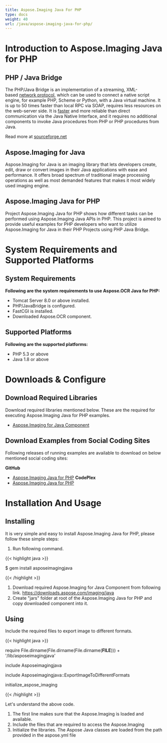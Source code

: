 ```yaml
---
title: Aspose.Imaging Java For PHP
type: docs
weight: 40
url: /java/aspose-imaging-java-for-php/
---
```


# **Introduction to Aspose.Imaging Java for PHP**
## **PHP / Java Bridge**
The PHP/Java Bridge is an implementation of a streaming, XML-based [network protocol](http://php-java-bridge.sourceforge.net/pjb/PROTOCOL.TXT), which can be used to connect a native script engine, for example PHP, Scheme or Python, with a Java virtual machine. It is up to 50 times faster than local RPC via SOAP, requires less resources on the web-server side. It is [faster](http://php-java-bridge.sourceforge.net/pjb/FAQ.html#performance) and more reliable than direct communication via the Java Native Interface, and it requires no additional components to invoke Java procedures from PHP or PHP procedures from Java.

Read more at [sourceforge.net](http://php-java-bridge.sourceforge.net/pjb/)
## **Aspose.Imaging for Java**
Aspose.Imaging for Java is an imaging library that lets developers create, edit, draw or convert images in their Java applications with ease and performance. It offers broad spectrum of traditional image processing operations as well as most demanded features that makes it most widely used imaging engine.
## **Aspose.Imaging Java for PHP**
Project Aspose.Imaging Java for PHP shows how different tasks can be performed using Aspose.Imaging Java APIs in PHP. This project is aimed to provide useful examples for PHP developers who want to utilize Aspose.Imaging for Java in their PHP Projects using PHP Java Bridge.
# **System Requirements and Supported Platforms**
## **System Requirements**
**Following are the system requirements to use Aspose.OCR Java for PHP:**

- Tomcat Server 8.0 or above installed.
- PHP/JavaBridge is configured.
- FastCGI is installed.
- Downloaded Aspose.OCR component.
## **Supported Platforms**
**Following are the supported platforms:**

- PHP 5.3 or above
- Java 1.8 or above
# **Downloads & Configure**
## **Download Required Libraries**
Download required libraries mentioned below. These are the required for executing Aspose.Imaging Java for PHP examples.

- [Aspose.Imaging for Java Component](https://downloads.aspose.com/imaging/java)
## **Download Examples from Social Coding Sites**
Following releases of running examples are available to download on below mentioned social coding sites:

**GitHub**

- [Aspose.Imaging Java for PHP](https://github.com/aspose-imaging/Aspose.Imaging-for-Java/tree/master/Plugins/Aspose_Imaging_Java_for_PHP)
  **CodePlex**
- [Aspose.Imaging Java for PHP](https://archive.codeplex.com/?p=asposeimagingjavaphp)
# **Installation And Usage**
## **Installing**
It is very simple and easy to install Aspose.Imaging Java for PHP, please follow these simple steps:

1. Run following command. 

{{< highlight java >}}

 $ gem install asposeimagingjava

{{< /highlight >}}

1. Download required Aspose.Imaging for Java Component from following link.
   <https://downloads.aspose.com/imaging/java>
1. Create "jars" folder at root of the Aspose.Imaging Java for PHP and copy downloaded component into it.
## **Using**
Include the required files to export image to different formats.

{{< highlight java >}}

 require File.dirname(File.dirname(File.dirname(__FILE__))) + '/lib/asposeimagingjava'

include Asposeimagingjava

include Asposeimagingjava::ExportImageToDifferentFormats

initialize_aspose_imaging

{{< /highlight >}}

Let's understand the above code.

1. The first line makes sure that the Aspose.Imaging is loaded and available.
1. Include the files that are required to access the Aspose.Imaging
1. Initialize the libraries. The Aspose Java classes are loaded from the path provided in the aspose.yml file
